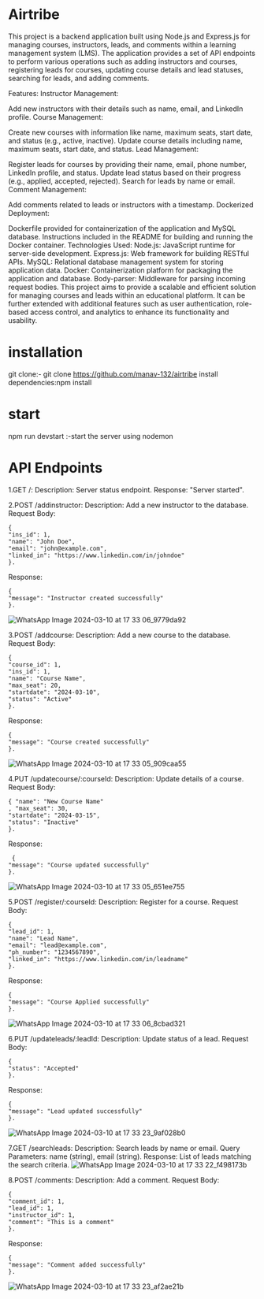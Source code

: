 # Airtribe
This project is a backend application built using Node.js and Express.js for managing courses, instructors, leads, and comments within a learning management system (LMS). The application provides a set of API endpoints to perform various operations such as adding instructors and courses, registering leads for courses, updating course details and lead statuses, searching for leads, and adding comments.

Features:
Instructor Management:

Add new instructors with their details such as name, email, and LinkedIn profile.
Course Management:

Create new courses with information like name, maximum seats, start date, and status (e.g., active, inactive).
Update course details including name, maximum seats, start date, and status.
Lead Management:

Register leads for courses by providing their name, email, phone number, LinkedIn profile, and status.
Update lead status based on their progress (e.g., applied, accepted, rejected).
Search for leads by name or email.
Comment Management:

Add comments related to leads or instructors with a timestamp.
Dockerized Deployment:

Dockerfile provided for containerization of the application and MySQL database.
Instructions included in the README for building and running the Docker container.
Technologies Used:
Node.js: JavaScript runtime for server-side development.
Express.js: Web framework for building RESTful APIs.
MySQL: Relational database management system for storing application data.
Docker: Containerization platform for packaging the application and database.
Body-parser: Middleware for parsing incoming request bodies.
This project aims to provide a scalable and efficient solution for managing courses and leads within an educational platform. It can be further extended with additional features such as user authentication, role-based access control, and analytics to enhance its functionality and usability.


# installation
git clone:- git clone https://github.com/manav-132/airtribe
install dependencies:npm install

# start
npm run devstart :-start the server using nodemon

# API Endpoints
1.GET /:
Description: Server status endpoint.
Response: "Server started".

2.POST /addinstructor:
Description: Add a new instructor to the database.
Request Body:
```
{ 
"ins_id": 1, 
"name": "John Doe",
"email": "john@example.com", 
"linked_in": "https://www.linkedin.com/in/johndoe" 
}.
```
Response:
```
{ 
"message": "Instructor created successfully"
}.
```
![WhatsApp Image 2024-03-10 at 17 33 06_9779da92](https://github.com/manav-132/airtribe/assets/103658463/3cbf28d5-8c71-45ea-8bdb-854d5db88a4f)

3.POST /addcourse:
Description: Add a new course to the database.
Request Body: 
```
{ 
"course_id": 1, 
"ins_id": 1,
"name": "Course Name",
"max_seat": 20,
"startdate": "2024-03-10",
"status": "Active"
}.
```

Response: 
```
{ 
"message": "Course created successfully" 
}.
```
![WhatsApp Image 2024-03-10 at 17 33 05_909caa55](https://github.com/manav-132/airtribe/assets/103658463/28409a7c-ee81-4bd4-9b46-138155aed62d)


4.PUT /updatecourse/:courseId:
Description: Update details of a course.
Request Body: 
```
{ "name": "New Course Name"
, "max_seat": 30,
"startdate": "2024-03-15",
"status": "Inactive"
}.
```

Response:
```
 { 
"message": "Course updated successfully" 
}.
```
![WhatsApp Image 2024-03-10 at 17 33 05_651ee755](https://github.com/manav-132/airtribe/assets/103658463/23373acd-032e-4a95-80c8-8ea41a78d6c5)


5.POST /register/:courseId:
Description: Register for a course.
Request Body: 
```
{ 
"lead_id": 1,
"name": "Lead Name",
"email": "lead@example.com",
"ph_number": "1234567890",
"linked_in": "https://www.linkedin.com/in/leadname" 
}.
```

Response:
```
{
"message": "Course Applied successfully"
}.
```
![WhatsApp Image 2024-03-10 at 17 33 06_8cbad321](https://github.com/manav-132/airtribe/assets/103658463/9c670bf8-ca24-40f7-a835-eac12df710c0)


6.PUT /updateleads/:leadId:
Description: Update status of a lead.
Request Body: 
```
{ 
"status": "Accepted"
}.
```
Response: 
```
{ 
"message": "Lead updated successfully" 
}.
```
![WhatsApp Image 2024-03-10 at 17 33 23_9af028b0](https://github.com/manav-132/airtribe/assets/103658463/802545c3-b952-4a04-98ce-1b5c9dc0921b)

7.GET /searchleads:
Description: Search leads by name or email.
Query Parameters: name (string), email (string).
Response: List of leads matching the search criteria.
![WhatsApp Image 2024-03-10 at 17 33 22_f498173b](https://github.com/manav-132/airtribe/assets/103658463/1ec5597c-20f3-4b9e-9f5d-03a512827b91)

8.POST /comments:
Description: Add a comment.
Request Body:
```
{ 
"comment_id": 1,
"lead_id": 1, 
"instructor_id": 1,
"comment": "This is a comment"
}.
```
Response:
```
{ 
"message": "Comment added successfully"
}.
```
![WhatsApp Image 2024-03-10 at 17 33 23_af2ae21b](https://github.com/manav-132/airtribe/assets/103658463/62dc4ed1-eec6-499d-a6fa-5fcd36ffb67f)

